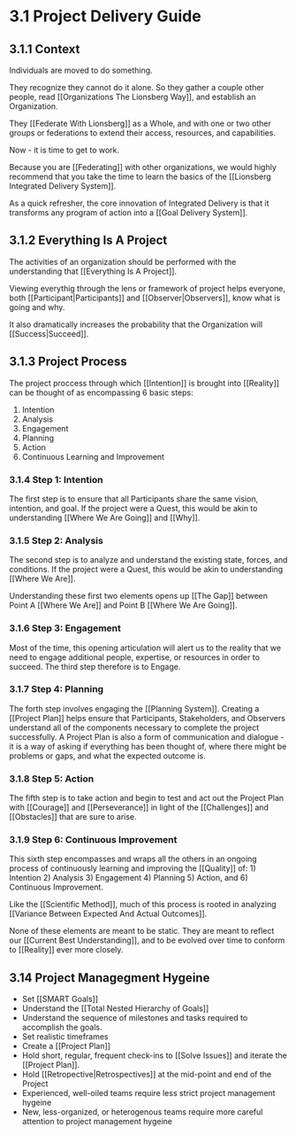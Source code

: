 # 3.1 Project Delivery Guide
## 3.1.1 Context

Individuals are moved to do something. 

They recognize they cannot do it alone. So they gather a couple other people, read [[Organizations The Lionsberg Way]], and establish an Organization. 

They [[Federate With Lionsberg]] as a Whole, and with one or two other groups or federations to extend their access, resources, and capabilities. 

Now - it is time to get to work. 

Because you are [[Federating]] with other organizations, we would highly recommend that you take the time to learn the basics of the [[Lionsberg Integrated Delivery System]]. 

As a quick refresher, the core innovation of Integrated Delivery is that it transforms any program of action into a [[Goal Delivery System]]. 

## 3.1.2 Everything Is A Project
The activities of an organization should be performed with the understanding that [[Everything Is A Project]]. 

Viewing everythig through the lens or framework of project helps everyone, both [[Participant|Participants]] and [[Observer|Observers]], know what is going and why. 

It also dramatically increases the probability that the Organization will [[Success|Succeed]]. 

## 3.1.3 Project Process
The project proccess through which [[Intention]] is brought into [[Reality]] can be thought of as encompassing 6 basic steps: 

1. Intention
2. Analysis
3. Engagement
4. Planning
5. Action
6. Continuous Learning and Improvement

### 3.1.4 Step 1: Intention
The first step is to ensure that all Participants share the same vision, intention, and goal. If the project were a Quest, this would be akin to understanding [[Where We Are Going]] and [[Why]].  

### 3.1.5 Step 2: Analysis
The second step is to analyze and understand the existing state, forces, and conditions. If the project were a Quest, this would be akin to understanding [[Where We Are]]. 

Understanding these first two elements opens up [[The Gap]] between Point A [[Where We Are]] and Point B [[Where We Are Going]]. 

### 3.1.6 Step 3: Engagement
Most of the time, this opening articulation will alert us to the reality that we need to engage additional people, expertise, or resources in order to succeed. The third step therefore is to Engage. 

### 3.1.7 Step 4: Planning
The forth step involves engaging the [[Planning System]]. Creating a [[Project Plan]] helps ensure that Participants, Stakeholders, and Observers understand all of the components necessary to complete the project successfully. A Project Plan is also a form of communication and dialogue - it is a way of asking if everything has been thought of, where there might be problems or gaps, and what the expected outcome is. 

### 3.1.8 Step 5: Action
The fifth step is to take action and begin to test and act out the Project Plan with [[Courage]] and [[Perseverance]] in light of the [[Challenges]] and [[Obstacles]] that are sure to arise. 

### 3.1.9 Step 6: Continuous Improvement
This sixth step encompasses and wraps all the others in an ongoing process of continuously learning and improving the [[Quality]] of: 1) Intention 2) Analysis 3) Engagement 4) Planning 5) Action, and 6) Continuous Improvement. 

Like the [[Scientific Method]], much of this process is rooted in analyzing [[Variance Between Expected And Actual Outcomes]]. 

None of these elements are meant to be static. They are meant to reflect our [[Current Best Understanding]], and to be evolved over time to conform to [[Reality]] ever more closely. 

## 3.14 Project Managegment Hygeine
- Set [[SMART Goals]]
- Understand the [[Total Nested Hierarchy of Goals]]
- Understand the sequence of milestones and tasks required to accomplish the goals. 
- Set realistic timeframes
- Create a [[Project Plan]]
- Hold short, regular, frequent check-ins to [[Solve Issues]] and iterate the [[Project Plan]].
- Hold [[Retropective|Retrospectives]] at the mid-point and end of the Project
- Experienced, well-oiled teams require less strict project management hygeine
- New, less-organized, or heterogenous teams require more careful attention to project management hygeine
